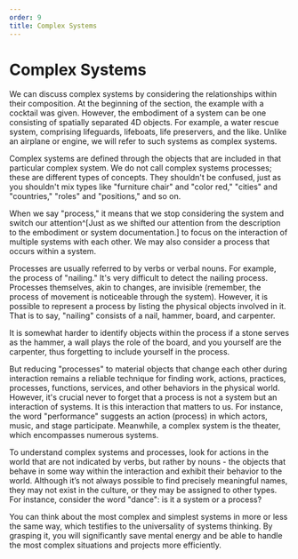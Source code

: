 ```yaml
---
order: 9
title: Complex Systems
---
```


# Complex Systems

We can discuss complex systems by considering the relationships within their composition. At the beginning of the section, the example with a cocktail was given. However, the embodiment of a system can be one consisting of spatially separated 4D objects. For example, a water rescue system, comprising lifeguards, lifeboats, life preservers, and the like. Unlike an airplane or engine, we will refer to such systems as complex systems.

Complex systems are defined through the objects that are included in that particular complex system. We do not call complex systems processes; these are different types of concepts. They shouldn't be confused, just as you shouldn't mix types like "furniture chair" and "color red," "cities" and "countries," "roles" and "positions," and so on.

When we say "process," it means that we stop considering the system and switch our attention^[Just as we shifted our attention from the description to the embodiment or system documentation.] to focus on the interaction of multiple systems with each other. We may also consider a process that occurs within a system.

Processes are usually referred to by verbs or verbal nouns. For example, the process of "nailing." It's very difficult to detect the nailing process. Processes themselves, akin to changes, are invisible (remember, the process of movement is noticeable through the system). However, it is possible to represent a process by listing the physical objects involved in it. That is to say, "nailing" consists of a nail, hammer, board, and carpenter.

It is somewhat harder to identify objects within the process if a stone serves as the hammer, a wall plays the role of the board, and you yourself are the carpenter, thus forgetting to include yourself in the process.

But reducing "processes" to material objects that change each other during interaction remains a reliable technique for finding work, actions, practices, processes, functions, services, and other behaviors in the physical world. However, it's crucial never to forget that a process is not a system but an interaction of systems. It is this interaction that matters to us. For instance, the word "performance" suggests an action (process) in which actors, music, and stage participate. Meanwhile, a complex system is the theater, which encompasses numerous systems.

To understand complex systems and processes, look for actions in the world that are not indicated by verbs, but rather by nouns - the objects that behave in some way within the interaction and exhibit their behavior to the world. Although it’s not always possible to find precisely meaningful names, they may not exist in the culture, or they may be assigned to other types. For instance, consider the word "dance": is it a system or a process?

You can think about the most complex and simplest systems in more or less the same way, which testifies to the universality of systems thinking. By grasping it, you will significantly save mental energy and be able to handle the most complex situations and projects more efficiently.